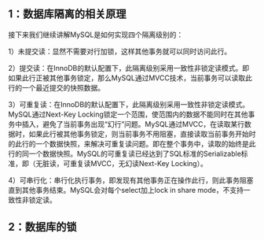 ## 1：数据库隔离的相关原理

接下来我们继续讲解MySQL是如何实现四个隔离级别的：

​    1）未提交读：显然不需要对行加锁，这样其他事务就可以同时访问此行。

​    2）提交读：在InnoDB的默认配置下，此隔离级别采用一致性非锁定读模式。即如果此行正被其他事务锁定，那么MySQL通过MVCC技术，当前事务可以读取此行的一个最近提交的快照数据。

​    3）可重复读：在InnoDB的默认配置下，此隔离级别采用一致性非锁定读模式。MySQL通过Next-Key Locking锁定一个范围，使范围内的数据不能同时在其他事务中插入，避免了当前事务出现“幻行”问题。MySQL通过MVCC，在读取某行数据时，如果此行被其他事务锁定，则当前事务不用阻塞，直接读取当前事务开始时的此行的一个数据快照，来解决可重复读问题。即在整个事务中，读取的始终是此行的同一个数据快照。MySQL的可重复读已经达到了SQL标准的Serializable标准，即（无脏读，可重复读MVCC，无幻读Next-Key Locking）。

​    4）可串行化：串行化执行事务，即发现有其他事务正在操作此行，则此事务阻塞直到其他事务结束。MySQL会对每个select加上lock in share mode，不支持一致性非锁定读。

## 2：数据库的锁